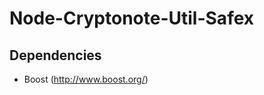Node-Cryptonote-Util-Safex
====================

Dependencies
------------

* Boost (http://www.boost.org/)
